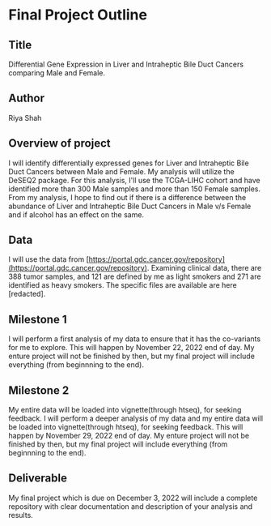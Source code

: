 # Final Project Outline

## Title
Differential Gene Expression in Liver and Intraheptic Bile Duct Cancers comparing Male and Female. 

## Author
Riya Shah

## Overview of project
I will identify differentially expressed genes for Liver and Intraheptic Bile Duct Cancers between Male and Female. My analysis will utilize the DeSEQ2 package. For this analysis, I'll use the TCGA-LIHC cohort and have identified more than 300 Male samples and more than 150 Female samples. From my analysis, I hope to find out if there is a difference between the abundance of Liver and Intraheptic Bile Duct Cancers in Male v/s Female and if alcohol has an effect on the same. 

## Data
I will use the data from [https://portal.gdc.cancer.gov/repository](https://portal.gdc.cancer.gov/repository). Examining clinical data, there are 388 tumor samples, and 121 are defined by me as light smokers and 271 are identified as heavy smokers. The specific files are available are here [redacted].


## Milestone 1
I will perform a first analysis of my data to ensure that it has the co-variants for me to explore. This will happen by November 22, 2022 end of day. My enture project will not be finished by then, but my final project will include everything (from beginnning to the end). 

## Milestone 2
My entire data will be loaded into vignette(through htseq), for seeking feedback. I will perform a deeper analysis of my data and my entire data will be loaded into vignette(through htseq), for seeking feedback. This will happen by November 29, 2022 end of day. My enture project will not be finished by then, but my final project will include everything (from beginnning to the end). 

## Deliverable
My final project which is due on December 3, 2022 will include a complete repository with clear documentation and description of your analysis and results.
